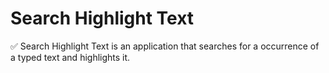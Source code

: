 # Search Highlight Text
✅ Search Highlight Text is an application that searches for a occurrence of a typed text and highlights it.
